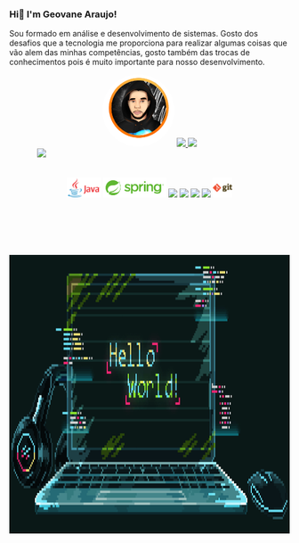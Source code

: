 ### Hi👋 I'm Geovane Araujo!
Sou formado em análise e desenvolvimento de sistemas. 
Gosto dos desafios que a tecnologia me proporciona para realizar algumas coisas que vão alem das minhas competências, gosto também das trocas de conhecimentos pois é muito importante para nosso desenvolvimento.

<div align="center">
<a href="https://www.linkedin.com/in/geovane-souza-654812191"><img alt="Geovane profile picture" style=" border-radius: 100%; height:130px" src="picture/profile.png"></a>
  <a href="https://github.com/geovane33">
  <img height="150em" src="https://github-readme-stats.vercel.app/api?username=geovane33&show_icons=true&theme=algolia&include_all_commits=true&count_private=true"/>
  <img height="150em" src="https://github-readme-stats.vercel.app/api/top-langs/?username=geovane33&layout=compact&langs_count=7&theme=algolia"/>
</div>
<div style="margin-left:50px;"> 
  <a href="[www.linkedin.com/in/geovanesouza33](https://www.linkedin.com/in/geovanesouza33/)" target="_blank"><img style="height: 20px" src="https://img.shields.io/badge/-LinkedIn-%230077B5?style=for-the-badge&logo=linkedin&logoColor=white" target="_blank"></a>
 </div>
<div style="display: inline_block"><br>


<div align="center" style="display: inline_block"><br>
  <code><img height="35" src="icons/java.png"></code>
  <code><img height="35" src="icons/spring-framework-logo-spring-boot.png"></code>
  <code><img height="35" src="https://upload.wikimedia.org/wikipedia/commons/c/cf/Angular_full_color_logo.svg"></code>
  <code><img height="35" src="https://www.mixmax.com/hubfs/Engineering/Advent%202022/javascript-to-typescript.png"></code>
  <code><img height="35" src="https://camo.githubusercontent.com/dd8b0601cdfefe534a6a26f4c29c7f8a5fcfc315002655f519c73121f7bad8bc/68747470733a2f2f63646e2e6a7364656c6976722e6e65742f67682f64657669636f6e732f64657669636f6e2f69636f6e732f707974686f6e2f707974686f6e2d6f726967696e616c2e737667"></code>
  <code><img height="35" src="https://camo.githubusercontent.com/2582ec2237a3a1fbd34e9b57332b72be27a7facb32abe7c2335e5f86e5f457a8/68747470733a2f2f63646e2e6a7364656c6976722e6e65742f67682f64657669636f6e732f64657669636f6e2f69636f6e732f6d7973716c2f6d7973716c2d6f726967696e616c2e737667"></code>
  <code><img height="35" src="icons/git.png"></code>
</div>
<div style="margin-top:100px" align="center">
   <img alt="GIF" style="height: 500px" src="gifs/hello-world.gif" />
</div>
